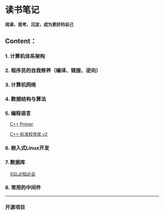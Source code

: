 # 读书笔记

**阅读、思考、沉淀，成为更好的自己**

## Content：

### 1. 计算机体系架构

### 2. 程序员的自我修养（编译、链接、逆向）

### 3. 计算机网络

### 4. 数据结构与算法

### 5. 编程语言

&nbsp;&nbsp;&nbsp;&nbsp;[C++ Primer](https://gitee.com/null_752_5567/cpp_primer/blob/master/README.md)

&nbsp;&nbsp;&nbsp;&nbsp;[C++ 标准程序库 v2](https://gitee.com/null_752_5567/cpp_standard_library_v2.git)

### 6. 嵌入式Linux开发

### 7. 数据库

&nbsp;&nbsp;&nbsp;&nbsp;[SQL必知必会](https://gitee.com/null_752_5567/learning_sql/blob/master/README.md)

### 8. 常用的中间件



---

### 开源项目




